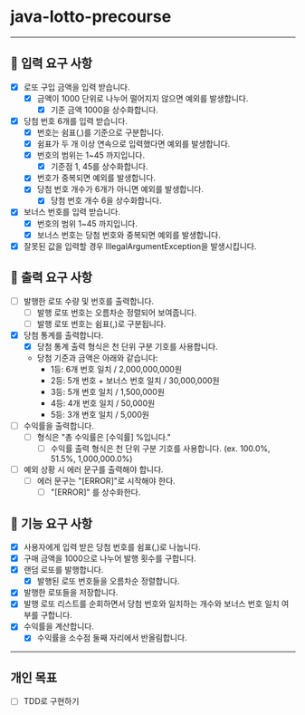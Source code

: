 java-lotto-precourse
=========================
* * *

🚀 입력 요구 사항
-----------------
- [x] 로또 구입 금액을 입력 받습니다.
  - [x] 금액이 1000 단위로 나누어 떨어지지 않으면 예외를 발생합니다.
    - [x] 기준 금액 1000을 상수화합니다.
- [x] 당첨 번호 6개를 입력 받습니다.
  - [x] 번호는 쉼표(,)를 기준으로 구분합니다.
  - [x] 쉼표가 두 개 이상 연속으로 입력했다면 예외를 발생합니다.
  - [x] 번호의 범위는 1~45 까지입니다.
    - [x] 기준점 1, 45를 상수화합니다.
  - [x] 번호가 중복되면 예외를 발생합니다.
  - [x] 당첨 번호 개수가 6개가 아니면 예외를 발생합니다.
    - [x] 당첨 번호 개수 6을 상수화합니다. 
- [x] 보너스 번호를 입력 받습니다.
  - [x] 번호의 범위 1~45 까지입니다.
  - [x] 보너스 번호는 당첨 번호와 중복되면 예외를 발생합니다.
- [x] 잘못된 값을 입력할 경우 IllegalArgumentException을 발생시킵니다.

🚀 출력 요구 사항
-----------------
- [ ] 발행한 로또 수량 및 번호를 출력합니다.
  - [ ] 발행 로또 번호는 오름차순 정렬되어 보여줍니다.
  - [ ] 발행 로또 번호는 쉼표(,)로 구분됩니다.
- [x] 당첨 통계를 출력합니다.
  - [x] 당첨 통계 출력 형식은 천 단위 구분 기호를 사용합니다.
  - 당첨 기준과 금액은 아래와 같습니다:
    - 1등: 6개 번호 일치 / 2,000,000,000원
    -  2등: 5개 번호 + 보너스 번호 일치 / 30,000,000원
    -  3등: 5개 번호 일치 / 1,500,000원
    -  4등: 4개 번호 일치 / 50,000원
    -  5등: 3개 번호 일치 / 5,000원
- [ ] 수익률을 출력합니다.
  - [ ] 형식은 "총 수익률은 [수익률] %입니다."
    - [ ] 수익률 출력 형식은 천 단위 구분 기호를 사용합니다. (ex. 100.0%, 51.5%, 1,000,000.0%)
- [ ] 예외 상황 시 에러 문구를 출력해야 합니다.
  - [ ] 에러 문구는 "[ERROR]"로 시작해야 한다.
    - [ ] "[ERROR]" 를 상수화한다.

🚀 기능 요구 사항
-----------------
- [x] 사용자에게 입력 받은 당첨 번호를 쉼표(,)로 나눕니다.
- [x] 구매 금액을 1000으로 나누어 발행 횟수를 구합니다.
- [x] 랜덤 로또를 발행합니다.
  - [x] 발행된 로또 번호들을 오름차순 정렬합니다.
- [x] 발행한 로또들을 저장합니다.
- [x] 발행 로또 리스트를 순회하면서 당첨 번호와 일치하는 개수와 보너스 번호 일치 여부를 구합니다.
- [x] 수익률을 계산합니다.
    - [x] 수익률을 소수점 둘째 자리에서 반올림합니다.

* * *
## 개인 목표
- [ ] TDD로 구현하기